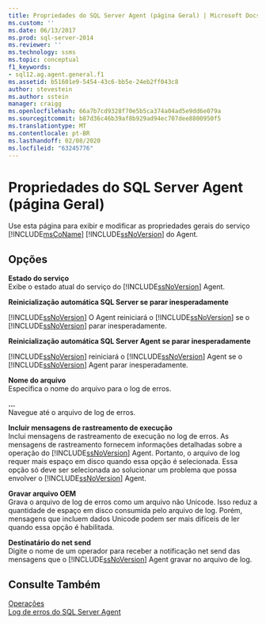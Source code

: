 ```yaml
---
title: Propriedades do SQL Server Agent (página Geral) | Microsoft Docs
ms.custom: ''
ms.date: 06/13/2017
ms.prod: sql-server-2014
ms.reviewer: ''
ms.technology: ssms
ms.topic: conceptual
f1_keywords:
- sql12.ag.agent.general.f1
ms.assetid: b51601e9-5454-43c6-bb5e-24eb2ff043c8
author: stevestein
ms.author: sstein
manager: craigg
ms.openlocfilehash: 66a7b7cd9328f70e5b5ca374a04ad5e9dd6e079a
ms.sourcegitcommit: b87d36c46b39af8b929ad94ec707dee8800950f5
ms.translationtype: MT
ms.contentlocale: pt-BR
ms.lasthandoff: 02/08/2020
ms.locfileid: "63245776"
---
```

# <a name="sql-server-agent-properties-general-page"></a>Propriedades do SQL Server Agent (página Geral)
  Use esta página para exibir e modificar as propriedades gerais do serviço [!INCLUDE[msCoName](../../includes/msconame-md.md)] [!INCLUDE[ssNoVersion](../../includes/ssnoversion-md.md)] do Agent.  
  
## <a name="options"></a>Opções  
 **Estado do serviço**  
 Exibe o estado atual do serviço do [!INCLUDE[ssNoVersion](../../includes/ssnoversion-md.md)] Agent.  
  
 **Reinicialização automática SQL Server se parar inesperadamente**  
 
  [!INCLUDE[ssNoVersion](../../includes/ssnoversion-md.md)] O Agent reiniciará o [!INCLUDE[ssNoVersion](../../includes/ssnoversion-md.md)] se o [!INCLUDE[ssNoVersion](../../includes/ssnoversion-md.md)] parar inesperadamente.  
  
 **Reinicialização automática SQL Server Agent se parar inesperadamente**  
 
  [!INCLUDE[ssNoVersion](../../includes/ssnoversion-md.md)] reiniciará o [!INCLUDE[ssNoVersion](../../includes/ssnoversion-md.md)] Agent se o [!INCLUDE[ssNoVersion](../../includes/ssnoversion-md.md)] Agent parar inesperadamente.  
  
 **Nome do arquivo**  
 Especifica o nome do arquivo para o log de erros.  
  
 **...**  
 Navegue até o arquivo de log de erros.  
  
 **Incluir mensagens de rastreamento de execução**  
 Inclui mensagens de rastreamento de execução no log de erros. As mensagens de rastreamento fornecem informações detalhadas sobre a operação do [!INCLUDE[ssNoVersion](../../includes/ssnoversion-md.md)] Agent. Portanto, o arquivo de log requer mais espaço em disco quando essa opção é selecionada. Essa opção só deve ser selecionada ao solucionar um problema que possa envolver o [!INCLUDE[ssNoVersion](../../includes/ssnoversion-md.md)] Agent.  
  
 **Gravar arquivo OEM**  
 Grava o arquivo de log de erros como um arquivo não Unicode. Isso reduz a quantidade de espaço em disco consumida pelo arquivo de log. Porém, mensagens que incluem dados Unicode podem ser mais difíceis de ler quando essa opção é habilitada.  
  
 **Destinatário do net send**  
 Digite o nome de um operador para receber a notificação net send das mensagens que o [!INCLUDE[ssNoVersion](../../includes/ssnoversion-md.md)] Agent gravar no arquivo de log.  
  
## <a name="see-also"></a>Consulte Também  
 [Operações](operators.md)   
 [Log de erros do SQL Server Agent](sql-server-agent-error-log.md)  
  
  
